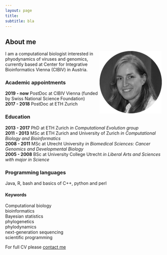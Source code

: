 ```yaml
---
layout: page
title: 
subtitle: bla
---
```


## About me

<img src="/img/VB_bw.png" alt="Drawing" style="width: 200px;" hspace="-50px" align="right"/> I am a computational biologist interested in phyodynamics of viruses and genomics, currently based at Center for Integrative Bioinformatics Vienna (CIBIV) in Austria.

### Academic appointments   
**2019 - now** PostDoc at CIBIV Vienna (funded by Swiss National Science Foundation)  
**2017 - 2018** PostDoc at ETH Zurich

### Education  
**2013 - 2017** PhD at ETH Zurich _in Computational Evolution group_  
**2011 - 2013** MSc at ETH Zurich and University of Zurich _in Computational Biology and Bioinformatics_  
**2008 - 2011** MSc at Utrecht University _in Biomedical Sciences: Cancer Genomics and Developmental Biology_  
**2005 - 2008** BSc at University College Utrecht _in Liberal Arts and Sciences with major in Science_  

### Programming languages  
Java, R, bash and basics of C++, python and perl

#### Keywords  
Computational biology  
bioinformatics  
Bayesian statistics  
phylogenetics  
phylodynamics  
next-generation sequencing  
scientific programming  

For full CV please [contact me]("https://boskovav.github.io/contact.md")

